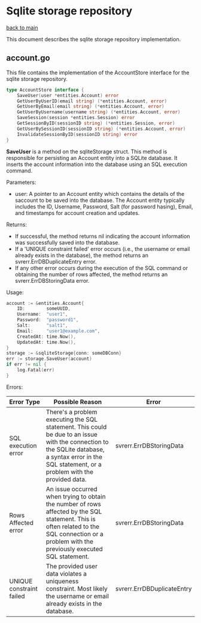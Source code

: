 # Sqlite storage repository

[back to main](../../README.md)

This document describes the sqlite storage repository implementation.

## account.go

This file contains the implementation of the AccountStore interface for the sqlite storage repository.

```go
type AccountStore interface {
	SaveUser(user *entities.Account) error
	GetUserByUserID(email string) (*entities.Account, error)
	GetUserByEmail(email string) (*entities.Account, error)
	GetUserByUsername(username string) (*entities.Account, error)
	SaveSession(session *entities.Session) error
	GetSessionByID(sessionID string) (*entities.Session, error)
	GetUserBySessionID(sessionID string) (*entities.Account, error)
	InvalidateSessionByID(sessionID string) error
}
```

**SaveUser** is a method on the sqliteStorage struct. This method is responsible for persisting an Account entity into a SQLite database. It inserts the 
account information into the database using an SQL execution command.

Parameters:
- user: A pointer to an Account entity which contains the details of the  saccount to be saved into the database. The Account entity typically  includes the ID, Username, Password, Salt (for password hasing),  Email, and timestamps for account creation and updates.

Returns:
- If successful, the method returns nil indicating the account information 
  was successfully saved into the database.
- If a 'UNIQUE constraint failed' error occurs (i.e., the username or email 
  already exists in the database), the method returns an svrerr.ErrDBDuplicateEntry error.
- If any other error occurs during the execution of the SQL command or 
  obtaining the number of rows affected, the method returns an 
  svrerr.ErrDBStoringData error.

Usage:

```go
account := &entities.Account{
    ID:        someUUID,
    Username:  "user1",
    Password:  "password1",
    Salt:      "salt1",
    Email:     "user1@example.com",
    CreatedAt: time.Now(),
    UpdatedAt: time.Now(),
}
storage := &sqliteStorage{conn: someDBConn}
err := storage.SaveUser(account)
if err != nil {
    log.Fatal(err)
}
```

Errors:

| Error Type               | Possible Reason                                                                                                                                                                                    | Error                      |
| ------------------------ | -------------------------------------------------------------------------------------------------------------------------------------------------------------------------------------------------- | -------------------------- |
| SQL execution error      | There's a problem executing the SQL statement. This could be due to an issue with the connection to the SQLite database, a syntax error in the SQL statement, or a problem with the provided data. | svrerr.ErrDBStoringData    |
| Rows Affected error      | An issue occurred when trying to obtain the number of rows affected by the SQL statement. This is often related to the SQL connection or a problem with the previously executed SQL statement.     | svrerr.ErrDBStoringData    |
| UNIQUE constraint failed | The provided user data violates a uniqueness constraint. Most likely the username or email already exists in the database.                                                                         | svrerr.ErrDBDuplicateEntry |